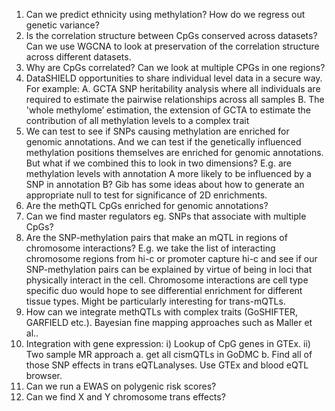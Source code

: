 1. Can we predict ethnicity using methylation? How do we regress out genetic variance?
2. Is the correlation structure between CpGs conserved across datasets? Can we use WGCNA to look at preservation of the correlation structure across different datasets.
3. Why are CpGs correlated? Can we look at multiple CPGs in one regions?
4. DataSHIELD opportunities to share individual level data in a secure way. 
For example: 
   A. GCTA SNP heritability analysis where all individuals are required to estimate the pairwise relationships across all samples
   B. The 'whole methylome’ estimation, the extension of GCTA to estimate the contribution of all methylation levels to a complex trait
5. We can test to see if SNPs causing methylation are enriched for genomic annotations. And we can test if the genetically influenced methylation positions themselves are enriched for genomic annotations. But what if we combined this to look in two dimensions? E.g. are methylation levels with annotation A more likely to be influenced by a SNP in annotation B? Gib has some ideas about how to generate an appropriate null to test for significance of 2D enrichments.
6. Are the methQTL CpGs enriched for genomic annotations? 
7. Can we find master regulators eg. SNPs that associate with multiple CpGs?
8. Are the SNP-methylation pairs that make an mQTL in regions of chromosome interactions? E.g. we take the list of interacting chromosome regions from hi-c or promoter capture hi-c and see if our SNP-methylation pairs can be explained by virtue of being in loci that physically interact in the cell. Chromosome interactions are cell type  specific duo would hope to see  differential enrichment for different tissue types. Might be particularly interesting for trans-mQTLs.
9. How can we integrate methQTLs with complex traits (GoSHIFTER, GARFIELD etc.). 
Bayesian fine mapping approaches such as Maller et al..
10. Integration with gene expression: i) Lookup of CpG genes in GTEx. ii) Two sample MR approach a. get all cismQTLs in GoDMC b. Find all of those SNP effects in trans eQTLanalyses. Use GTEx and blood eQTL browser.
11. Can we run a EWAS on polygenic risk scores?
12. Can we find X and Y chromosome trans effects?